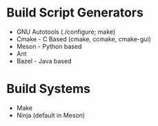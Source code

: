 # Build Script Generators
- GNU Autotools (./configure; make)
- Cmake - C Based (cmake, ccmake, cmake-gui)
- Meson - Python based
- Ant
- Bazel - Java based
# Build Systems
- Make
- Ninja (default in Meson)